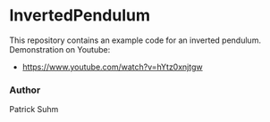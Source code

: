 # InvertedPendulum
This repository contains an example code for an inverted pendulum. Demonstration on Youtube: 
- https://www.youtube.com/watch?v=hYtz0xnjtgw

### Author
Patrick Suhm
